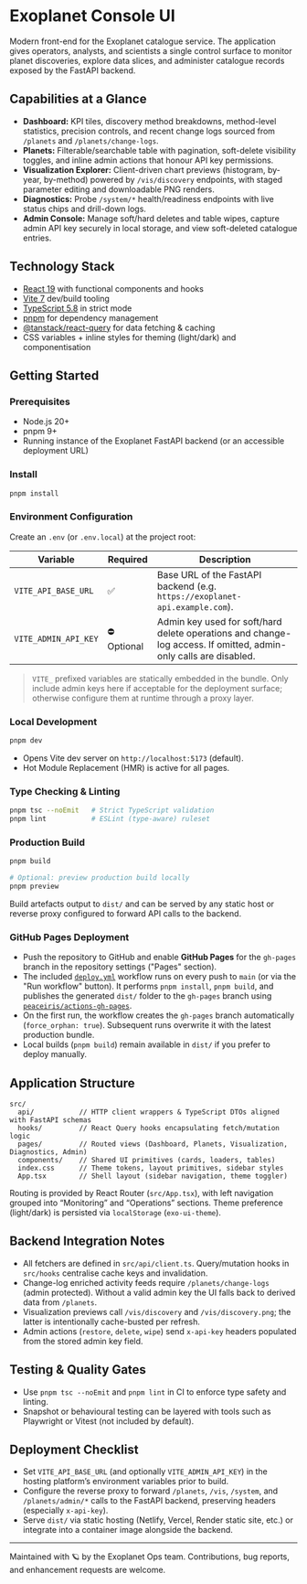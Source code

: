 # Exoplanet Console UI

Modern front-end for the Exoplanet catalogue service. The application gives operators, analysts, and scientists a single control surface to monitor planet discoveries, explore data slices, and administer catalogue records exposed by the FastAPI backend.

## Capabilities at a Glance

- **Dashboard:** KPI tiles, discovery method breakdowns, method-level statistics, precision controls, and recent change logs sourced from `/planets` and `/planets/change-logs`.
- **Planets:** Filterable/searchable table with pagination, soft-delete visibility toggles, and inline admin actions that honour API key permissions.
- **Visualization Explorer:** Client-driven chart previews (histogram, by-year, by-method) powered by `/vis/discovery` endpoints, with staged parameter editing and downloadable PNG renders.
- **Diagnostics:** Probe `/system/*` health/readiness endpoints with live status chips and drill-down logs.
- **Admin Console:** Manage soft/hard deletes and table wipes, capture admin API key securely in local storage, and view soft-deleted catalogue entries.

## Technology Stack

- [React 19](https://react.dev/) with functional components and hooks
- [Vite 7](https://vitejs.dev/) dev/build tooling
- [TypeScript 5.8](https://www.typescriptlang.org/) in strict mode
- [pnpm](https://pnpm.io/) for dependency management
- [@tanstack/react-query](https://tanstack.com/query/latest) for data fetching & caching
- CSS variables + inline styles for theming (light/dark) and componentisation

## Getting Started

### Prerequisites

- Node.js 20+
- pnpm 9+
- Running instance of the Exoplanet FastAPI backend (or an accessible deployment URL)

### Install

```bash
pnpm install
```

### Environment Configuration

Create an `.env` (or `.env.local`) at the project root:

| Variable | Required | Description |
| --- | --- | --- |
| `VITE_API_BASE_URL` | ✅ | Base URL of the FastAPI backend (e.g. `https://exoplanet-api.example.com`). |
| `VITE_ADMIN_API_KEY` | ⛔ Optional | Admin key used for soft/hard delete operations and change-log access. If omitted, admin-only calls are disabled. |

>  `VITE_` prefixed variables are statically embedded in the bundle. Only include admin keys here if acceptable for the deployment surface; otherwise configure them at runtime through a proxy layer.

### Local Development

```bash
pnpm dev
```

- Opens Vite dev server on `http://localhost:5173` (default).
- Hot Module Replacement (HMR) is active for all pages.

### Type Checking & Linting

```bash
pnpm tsc --noEmit   # Strict TypeScript validation
pnpm lint           # ESLint (type-aware) ruleset
```

### Production Build

```bash
pnpm build

# Optional: preview production build locally
pnpm preview
```

Build artefacts output to `dist/` and can be served by any static host or reverse proxy configured to forward API calls to the backend.

### GitHub Pages Deployment

- Push the repository to GitHub and enable **GitHub Pages** for the `gh-pages` branch in the repository settings ("Pages" section).
- The included [`deploy.yml`](.github/workflows/deploy.yml) workflow runs on every push to `main` (or via the "Run workflow" button). It performs `pnpm install`, `pnpm build`, and publishes the generated `dist/` folder to the `gh-pages` branch using [`peaceiris/actions-gh-pages`](https://github.com/peaceiris/actions-gh-pages).
- On the first run, the workflow creates the `gh-pages` branch automatically (`force_orphan: true`). Subsequent runs overwrite it with the latest production bundle.
- Local builds (`pnpm build`) remain available in `dist/` if you prefer to deploy manually.

## Application Structure

```
src/
  api/           // HTTP client wrappers & TypeScript DTOs aligned with FastAPI schemas
  hooks/         // React Query hooks encapsulating fetch/mutation logic
  pages/         // Routed views (Dashboard, Planets, Visualization, Diagnostics, Admin)
  components/    // Shared UI primitives (cards, loaders, tables)
  index.css      // Theme tokens, layout primitives, sidebar styles
  App.tsx        // Shell layout (sidebar navigation, theme toggler)
```

Routing is provided by React Router (`src/App.tsx`), with left navigation grouped into “Monitoring” and “Operations” sections. Theme preference (light/dark) is persisted via `localStorage` (`exo-ui-theme`).

## Backend Integration Notes

- All fetchers are defined in `src/api/client.ts`. Query/mutation hooks in `src/hooks` centralise cache keys and invalidation.
- Change-log enriched activity feeds require `/planets/change-logs` (admin protected). Without a valid admin key the UI falls back to derived data from `/planets`.
- Visualization previews call `/vis/discovery` and `/vis/discovery.png`; the latter is intentionally cache-busted per refresh.
- Admin actions (`restore`, `delete`, `wipe`) send `x-api-key` headers populated from the stored admin key field.

## Testing & Quality Gates

- Use `pnpm tsc --noEmit` and `pnpm lint` in CI to enforce type safety and linting.
- Snapshot or behavioural testing can be layered with tools such as Playwright or Vitest (not included by default).

## Deployment Checklist

- Set `VITE_API_BASE_URL` (and optionally `VITE_ADMIN_API_KEY`) in the hosting platform’s environment variables prior to build.
- Configure the reverse proxy to forward `/planets`, `/vis`, `/system`, and `/planets/admin/*` calls to the FastAPI backend, preserving headers (especially `x-api-key`).
- Serve `dist/` via static hosting (Netlify, Vercel, Render static site, etc.) or integrate into a container image alongside the backend.

---

Maintained with 🪐 by the Exoplanet Ops team. Contributions, bug reports, and enhancement requests are welcome.

